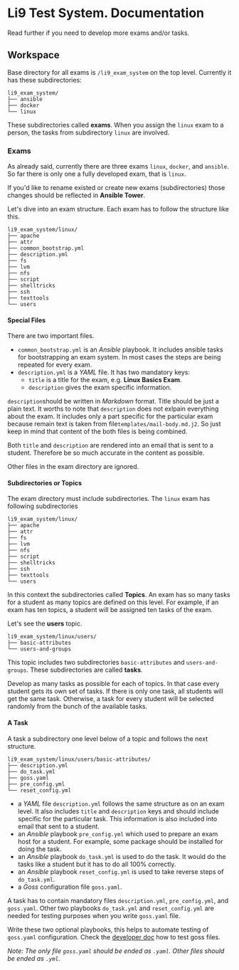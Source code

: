# Li9 Test System. Documentation

Read further if you need to develop more exams and/or tasks.

## Workspace

Base directory for all exams is `/li9_exam_system` on the top level. Currently it has these subdirectories:


    li9_exam_system/
    ├── ansible
    ├── docker
    └── linux


These subdirectories called **exams**. When you assign the `linux` exam to a person, the tasks from subdirectory `linux` are involved.


### Exams

As already said, currently there are three exams `linux`, `docker`, and `ansible`. So far there is only one a fully developed exam, that is `linux`.

If you'd like to rename existed or create new exams (subdirectories) those changes should be reflected in __Ansible Tower__.

Let's dive into an exam structure. Each exam has to follow the structure like this.

    li9_exam_system/linux/
    ├── apache
    ├── attr
    ├── common_bootstrap.yml
    ├── description.yml
    ├── fs
    ├── lvm
    ├── nfs
    ├── script
    ├── shelltricks
    ├── ssh
    ├── texttools
    └── users


#### Special Files

There are two important files.

 - `common_bootstrap.yml` is an _Ansible_ playbook. It includes ansible tasks for bootstrapping an exam system. In most cases the steps are being repeated for every exam.
 - `description.yml` is a _YAML_ file. It has two mandatory keys:
   * `title` is a title for the exam, e.g. **Linux Basics Exam**.
   * `description` gives the exam specific information.

`description`should be written in _Markdown_ format. Title should be just a plain text. It worths to note that `description` does not exlpain everything about the exam. It includes only a part specific for the particular exam because remain text is taken from file`templates/mail-body.md.j2`. So just keep in mind that content of the both files is being combined.

Both `title` and `description` are rendered into an email that is sent to a student. Therefore be so much accurate in the content as possible.


Other files in the exam directory are ignored.


#### Subdirectories or Topics

The exam directory must include subdirectories. The `linux` exam has following subdirectories


    li9_exam_system/linux/
    ├── apache
    ├── attr
    ├── fs
    ├── lvm
    ├── nfs
    ├── script
    ├── shelltricks
    ├── ssh
    ├── texttools
    └── users

In this context the subdirectories called **Topics**. An exam has so many tasks for a student as many topics are defined on this level. For example, if an exam has ten topics, a student will be assigned ten tasks of the exam.


Let's see the **users** topic.

    li9_exam_system/linux/users/
    ├── basic-attributes
    └── users-and-groups

This topic includes two subdirectories `basic-attributes` and `users-and-groups`. These subdirectories are called **tasks**.


Develop as many tasks as possible for each of topics. In that case every student gets its own set of tasks. If there is only one task, all students will get the same task. Otherwise, a task for every student will be selected randomly from the bunch of the available tasks.


#### A Task

A task a subdirectory one level below of a topic and follows the next structure.

    li9_exam_system/linux/users/basic-attributes/
    ├── description.yml
    ├── do_task.yml
    ├── goss.yaml
    ├── pre_config.yml
    └── reset_config.yml

- a _YAML_ file `description.yml` follows the same structure as on an exam level. It also includes `title` and `description` keys and should include specific for the particular task. This information is also included into email that sent to a student.
- an _Ansible_ playbook `pre_config.yml` which used to prepare an exam host for a student. For example, some package should be installed for doing the task.
- an _Ansible_ playbook `do_task.yml` is used to do the task. It would do the tasks like a student but it has to do all 100% correctly.
- an _Ansible_ playbook `reset_config.yml` is used to take reverse steps of `do_task.yml`.
- a _Goss_ configuration file `goss.yaml`.

A task has to contain mandatory files `description.yml`, `pre_config.yml`, and `goss.yaml`. Other two playbooks `do_task.yml` and `reset_config.yml` are needed for testing purposes when you write `goss.yaml` file.

Write these two optional playbooks, this helps to automate testing of `goss.yaml` configuration. Check the [developer doc](README.developer.md) how to test goss files.


*Note: The only file `goss.yaml` should be ended as `.yaml`. Other files should be ended as `.yml`.*

